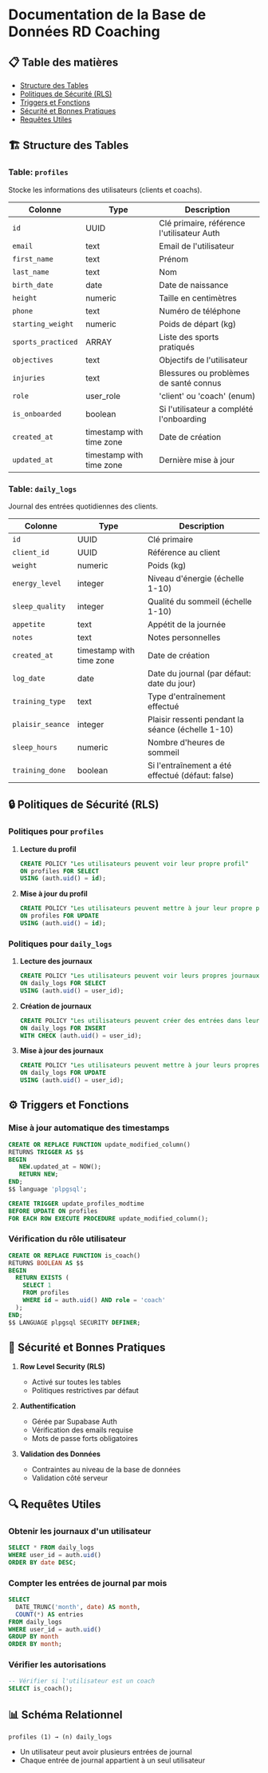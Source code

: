 # Documentation de la Base de Données RD Coaching

## 📋 Table des matières
- [Structure des Tables](#-structure-des-tables)
- [Politiques de Sécurité (RLS)](#-politiques-de-sécurité-rls)
- [Triggers et Fonctions](#-triggers-et-fonctions)
- [Sécurité et Bonnes Pratiques](#-sécurité-et-bonnes-pratiques)
- [Requêtes Utiles](#-requêtes-utiles)

## 🏗️ Structure des Tables

### Table: `profiles`
Stocke les informations des utilisateurs (clients et coachs).

| Colonne | Type | Description |
|---------|------|-------------|
| `id` | UUID | Clé primaire, référence l'utilisateur Auth |
| `email` | text | Email de l'utilisateur |
| `first_name` | text | Prénom |
| `last_name` | text | Nom |
| `birth_date` | date | Date de naissance |
| `height` | numeric | Taille en centimètres |
| `phone` | text | Numéro de téléphone |
| `starting_weight` | numeric | Poids de départ (kg) |
| `sports_practiced` | ARRAY | Liste des sports pratiqués |
| `objectives` | text | Objectifs de l'utilisateur |
| `injuries` | text | Blessures ou problèmes de santé connus |
| `role` | user_role | 'client' ou 'coach' (enum) |
| `is_onboarded` | boolean | Si l'utilisateur a complété l'onboarding |
| `created_at` | timestamp with time zone | Date de création |
| `updated_at` | timestamp with time zone | Dernière mise à jour |

### Table: `daily_logs`
Journal des entrées quotidiennes des clients.

| Colonne | Type | Description |
|---------|------|-------------|
| `id` | UUID | Clé primaire |
| `client_id` | UUID | Référence au client |
| `weight` | numeric | Poids (kg) |
| `energy_level` | integer | Niveau d'énergie (échelle 1-10) |
| `sleep_quality` | integer | Qualité du sommeil (échelle 1-10) |
| `appetite` | text | Appétit de la journée |
| `notes` | text | Notes personnelles |
| `created_at` | timestamp with time zone | Date de création |
| `log_date` | date | Date du journal (par défaut: date du jour) |
| `training_type` | text | Type d'entraînement effectué |
| `plaisir_seance` | integer | Plaisir ressenti pendant la séance (échelle 1-10) |
| `sleep_hours` | numeric | Nombre d'heures de sommeil |
| `training_done` | boolean | Si l'entraînement a été effectué (défaut: false) |

## 🔒 Politiques de Sécurité (RLS)

### Politiques pour `profiles`

1. **Lecture du profil**
   ```sql
   CREATE POLICY "Les utilisateurs peuvent voir leur propre profil"
   ON profiles FOR SELECT
   USING (auth.uid() = id);
   ```

2. **Mise à jour du profil**
   ```sql
   CREATE POLICY "Les utilisateurs peuvent mettre à jour leur propre profil"
   ON profiles FOR UPDATE
   USING (auth.uid() = id);
   ```

### Politiques pour `daily_logs`

1. **Lecture des journaux**
   ```sql
   CREATE POLICY "Les utilisateurs peuvent voir leurs propres journaux"
   ON daily_logs FOR SELECT
   USING (auth.uid() = user_id);
   ```

2. **Création de journaux**
   ```sql
   CREATE POLICY "Les utilisateurs peuvent créer des entrées dans leur journal"
   ON daily_logs FOR INSERT
   WITH CHECK (auth.uid() = user_id);
   ```

3. **Mise à jour des journaux**
   ```sql
   CREATE POLICY "Les utilisateurs peuvent mettre à jour leurs propres journaux"
   ON daily_logs FOR UPDATE
   USING (auth.uid() = user_id);
   ```

## ⚙️ Triggers et Fonctions

### Mise à jour automatique des timestamps

```sql
CREATE OR REPLACE FUNCTION update_modified_column()
RETURNS TRIGGER AS $$
BEGIN
   NEW.updated_at = NOW();
   RETURN NEW;
END;
$$ language 'plpgsql';

CREATE TRIGGER update_profiles_modtime
BEFORE UPDATE ON profiles
FOR EACH ROW EXECUTE PROCEDURE update_modified_column();
```

### Vérification du rôle utilisateur

```sql
CREATE OR REPLACE FUNCTION is_coach()
RETURNS BOOLEAN AS $$
BEGIN
  RETURN EXISTS (
    SELECT 1 
    FROM profiles 
    WHERE id = auth.uid() AND role = 'coach'
  );
END;
$$ LANGUAGE plpgsql SECURITY DEFINER;
```

## 🔐 Sécurité et Bonnes Pratiques

1. **Row Level Security (RLS)**
   - Activé sur toutes les tables
   - Politiques restrictives par défaut

2. **Authentification**
   - Gérée par Supabase Auth
   - Vérification des emails requise
   - Mots de passe forts obligatoires

3. **Validation des Données**
   - Contraintes au niveau de la base de données
   - Validation côté serveur

## 🔍 Requêtes Utiles

### Obtenir les journaux d'un utilisateur
```sql
SELECT * FROM daily_logs 
WHERE user_id = auth.uid()
ORDER BY date DESC;
```

### Compter les entrées de journal par mois
```sql
SELECT 
  DATE_TRUNC('month', date) AS month,
  COUNT(*) AS entries
FROM daily_logs
WHERE user_id = auth.uid()
GROUP BY month
ORDER BY month;
```

### Vérifier les autorisations
```sql
-- Vérifier si l'utilisateur est un coach
SELECT is_coach();
```

## 📊 Schéma Relationnel

```
profiles (1) → (n) daily_logs
```

- Un utilisateur peut avoir plusieurs entrées de journal
- Chaque entrée de journal appartient à un seul utilisateur

